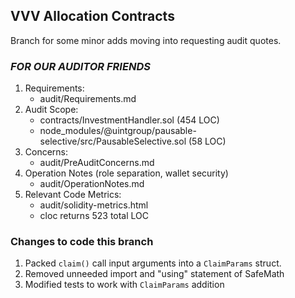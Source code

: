 ## VVV Allocation Contracts

Branch for some minor adds moving into requesting audit quotes.

### ***FOR OUR AUDITOR FRIENDS***
1. Requirements: 
    - audit/Requirements.md
2. Audit Scope: 
    - contracts/InvestmentHandler.sol (454 LOC)
    - node_modules/@uintgroup/pausable-selective/src/PausableSelective.sol (58 LOC)
3. Concerns: 
    - audit/PreAuditConcerns.md
4. Operation Notes (role separation, wallet security)
    - audit/OperationNotes.md
5. Relevant Code Metrics: 
    - audit/solidity-metrics.html
    - cloc returns 523 total LOC

### Changes to code this branch
1. Packed `claim()` call input arguments into a `ClaimParams` struct.
2. Removed unneeded import and "using" statement of SafeMath
3. Modified tests to work with `ClaimParams` addition

